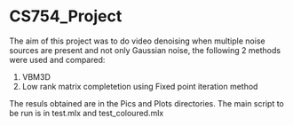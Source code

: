 # CS754_Project

The aim of this project was to do video denoising when multiple noise sources are present and not only Gaussian noise, the following 2 methods were used and compared:

1) VBM3D
2) Low rank matrix completetion using Fixed point iteration method

The resuls obtained are in the Pics and Plots directories. The main script to be run is in test.mlx and test_coloured.mlx
